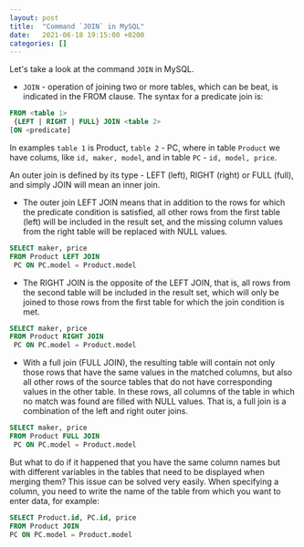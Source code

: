 ```yaml
---
layout: post
title:  "Command `JOIN` in MySQL"
date:   2021-06-18 19:15:00 +0200
categories: []
---
```


Let's take a look at the command `JOIN` in MySQL.

* `JOIN` - operation of joining two or more tables, which can be beat, is indicated in the FROM clause.
The syntax for a predicate join is:

```sql
FROM <table 1>
 {LEFT | RIGHT | FULL} JOIN <table 2>
[ON <predicate]
```

In examples `table 1` is Product, `table 2` - PC, where in table `Product` we have colums, like `id, maker, model`, and in table `PC` - `id, model, price`. 

An outer join is defined by its type - LEFT (left), RIGHT (right) or FULL (full), and simply JOIN will mean an inner join. 
* The outer join LEFT JOIN means that in addition to the rows for which the predicate condition is satisfied, all other rows from the first table (left) will be included in the result set, and the missing column values from the right table will be replaced with NULL values.

```sql
SELECT maker, price
FROM Product LEFT JOIN 
 PC ON PC.model = Product.model
```

* The RIGHT JOIN is the opposite of the LEFT JOIN, that is, all rows from the second table will be included in the result set, which will only be joined to those rows from the first table for which the join condition is met.    

```sql
SELECT maker, price
FROM Product RIGHT JOIN 
 PC ON PC.model = Product.model
```

* With a full join (FULL JOIN), the resulting table will contain not only those rows that have the same values in the matched columns, but also all other rows of the source tables that do not have corresponding values in the other table. In these rows, all columns of the table in which no match was found are filled with NULL values. That is, a full join is a combination of the left and right outer joins.

```sql
SELECT maker, price
FROM Product FULL JOIN 
 PC ON PC.model = Product.model
 ```

 But what to do if it happened that you have the same column names but with different variables in the tables that need to be displayed when merging them? This issue can be solved very easily. When specifying a column, you need to write the name of the table from which you want to enter data, for example:
 
 ```sql
 SELECT Product.id, PC.id, price
 FROM Product JOIN 
 PC ON PC.model = Product.model
 ```